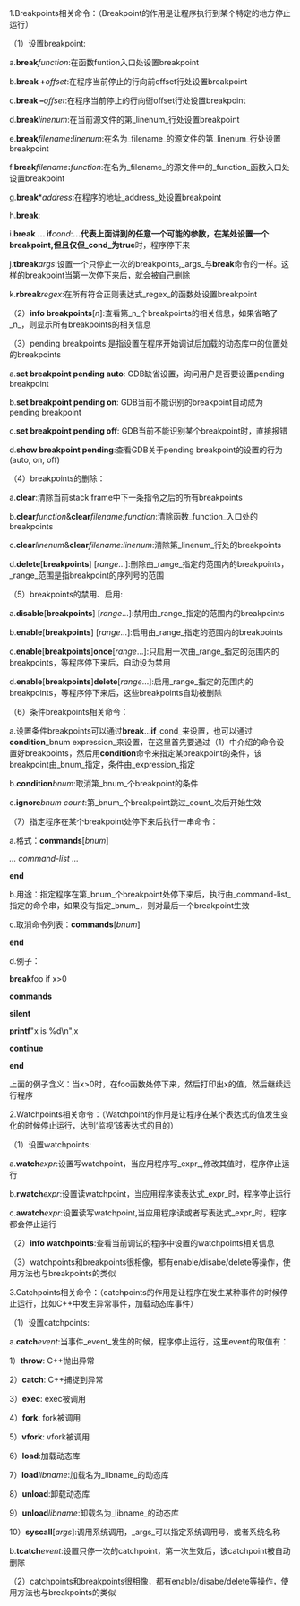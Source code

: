 1.Breakpoints相关命令：（Breakpoint的作用是让程序执行到某个特定的地方停止运行）

（1）设置breakpoint:

a.**break**_function_:在函数funtion入口处设置breakpoint

b.**break +**_offset_:在程序当前停止的行向前offset行处设置breakpoint

c.**break –**_offset_:在程序当前停止的行向衙offset行处设置breakpoint

d.**break**_linenum_:在当前源文件的第_linenum_行处设置breakpoint

e.**break**_filename_**:**_linenum_:在名为_filename_的源文件的第_linenum_行处设置breakpoint

f.**break**_filename_**:**_function_:在名为_filename_的源文件中的_function_函数入口处设置breakpoint

g.**break**\*_address_:在程序的地址_address_处设置breakpoint

h.**break**:

i.**break … if**_cond_:**…**代表上面讲到的任意一个可能的参数，在某处设置一个breakpoint,但且仅但_cond_为**true**时，程序停下来

j.**tbreak**_args_:设置一个只停止一次的breakpoints,_args_与**break**命令的一样。这样的breakpoint当第一次停下来后，就会被自己删除

k.**rbreak**_regex_:在所有符合正则表达式_regex_的函数处设置breakpoint

（2）**info breakpoints**\[_n_\]:查看第_n_个breakpoints的相关信息，如果省略了_n_，则显示所有breakpoints的相关信息

（3）pending breakpoints:是指设置在程序开始调试后加载的动态库中的位置处的breakpoints

a.**set breakpoint pending auto**: GDB缺省设置，询问用户是否要设置pending breakpoint

b.**set breakpoint pending on**: GDB当前不能识别的breakpoint自动成为pending breakpoint

c.**set breakpoint pending off**: GDB当前不能识别某个breakpoint时，直接报错

d.**show breakpoint pending**:查看GDB关于pending breakpoint的设置的行为\(auto, on, off\)

（4）breakpoints的删除：

a.**clear**:清除当前stack frame中下一条指令之后的所有breakpoints

b.**clear**_function_&**clear**_filename:function_:清除函数_function_入口处的breakpoints

c.**clear**_linenum_&**clear**_filename:linenum_:清除第_linenum_行处的breakpoints

d.**delete**\[**breakpoints**\] \[_range_…\]:删除由_range_指定的范围内的breakpoints，_range_范围是指breakpoint的序列号的范围

（5）breakpoints的禁用、启用:

a.**disable**\[**breakpoints**\] \[_range_…\]:禁用由_range_指定的范围内的breakpoints

b.**enable**\[**breakpoints**\] \[_range_…\]:启用由_range_指定的范围内的breakpoints

c.**enable**\[**breakpoints**\]**once**\[_range_…\]:只启用一次由_range_指定的范围内的breakpoints，等程序停下来后，自动设为禁用

d.**enable**\[**breakpoints**\]**delete**\[_range_…\]:启用_range_指定的范围内的breakpoints，等程序停下来后，这些breakpoints自动被删除

（6）条件breakpoints相关命令：

a.设置条件breakpoints可以通过**break**…**if**_cond_来设置，也可以通过**condition**_bnum expression_来设置，在这里首先要通过（1）中介绍的命令设置好breakpoints，然后用**condition**命令来指定某breakpoint的条件，该breakpoint由_bnum_指定，条件由_expression_指定

b.**condition**_bnum_:取消第_bnum_个breakpoint的条件

c.**ignore**_bnum count_:第_bnum_个breakpoint跳过_count_次后开始生效

（7）指定程序在某个breakpoint处停下来后执行一串命令：

a.格式：**commands**\[_bnum_\]

_… command-list …_

**end**

b.用途：指定程序在第_bnum_个breakpoint处停下来后，执行由_command-list_指定的命令串，如果没有指定_bnum_，则对最后一个breakpoint生效

c.取消命令列表：**commands**\[_bnum_\]

**end**

d.例子：

**break**foo if x&gt;0

**commands**

**silent**

**printf**"x is %d\n",x

**continue**

**end**

上面的例子含义：当x&gt;0时，在foo函数处停下来，然后打印出x的值，然后继续运行程序

2.Watchpoints相关命令：（Watchpoint的作用是让程序在某个表达式的值发生变化的时候停止运行，达到‘监视’该表达式的目的）

（1）设置watchpoints:

a.**watch**_expr_:设置写watchpoint，当应用程序写_expr_,修改其值时，程序停止运行

b.**rwatch**_expr_:设置读watchpoint，当应用程序读表达式_expr_时，程序停止运行

c.**awatch**_expr_:设置读写watchpoint,当应用程序读或者写表达式_expr_时，程序都会停止运行

（2）**info watchpoints**:查看当前调试的程序中设置的watchpoints相关信息

（3）watchpoints和breakpoints很相像，都有enable/disabe/delete等操作，使用方法也与breakpoints的类似

3.Catchpoints相关命令：（catchpoints的作用是让程序在发生某种事件的时候停止运行，比如C++中发生异常事件，加载动态库事件）

（1）设置catchpoints:

a.**catch**_event_:当事件_event_发生的时候，程序停止运行，这里event的取值有：

1）**throw**: C++抛出异常

2）**catch**: C++捕捉到异常

3）**exec**: exec被调用

4）**fork**: fork被调用

5）**vfork**: vfork被调用

6）**load**:加载动态库

7）**load**_libname_:加载名为_libname_的动态库

8）**unload**:卸载动态库

9）**unload**_libname_:卸载名为_libname_的动态库

10）**syscall**\[_args_\]:调用系统调用，_args_可以指定系统调用号，或者系统名称

b.**tcatch**_event_:设置只停一次的catchpoint，第一次生效后，该catchpoint被自动删除

（2）catchpoints和breakpoints很相像，都有enable/disabe/delete等操作，使用方法也与breakpoints的类似

